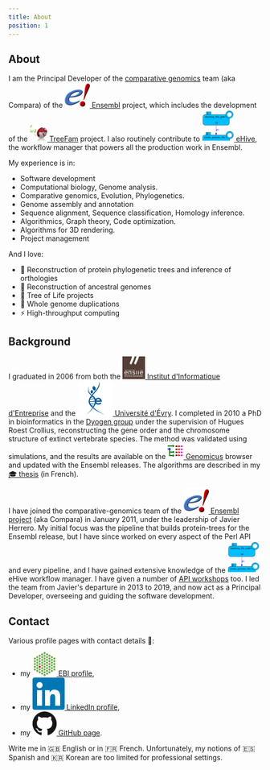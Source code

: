 ```yaml
---
title: About
position: 1
---
```


## About

I am the Principal Developer of the [comparative
genomics](http://www.ensembl.org/info/docs/compara/index.html) team (aka
Compara) of the [![icon](/assets/img/icon/ensembl.png) Ensembl](http://www.ensembl.org) project, which
includes the development of the [![icon](/assets/img/icon/treefam.png) TreeFam](http://treefam.org/) project.
I also routinely contribute to
[![icon](/assets/img/icon/guihive.png) eHive](https://ensembl-hive.readthedocs.io), the workflow manager that
powers all the production work in Ensembl.

My experience is in:

* Software development
* Computational biology, Genome analysis.
* Comparative genomics, Evolution, Phylogenetics.
* Genome assembly and annotation
* Sequence alignment, Sequence classification, Homology inference.
* Algorithmics, Graph theory, Code optimization.
* Algorithms for 3D rendering.
* Project management

And I love:

* &#x1F52D; Reconstruction of protein phylogenetic trees and inference of
  orthologies
* &#x1F52E; Reconstruction of ancestral genomes
* &#x1F333; Tree of Life projects
* &#x1F465; Whole genome duplications
* &#x26A1; High-throughput computing

## Background

I graduated in 2006 from both the [![icon](/assets/img/icon/ensiie.png) Institut d\'Informatique
d\'Entreprise](http://www.ensiie.fr) and the [![icon](/assets/img/icon/evry.png) Université
d\'Évry](http://www.univ-evry.fr/). I completed in 2010 a PhD in
bioinformatics in the [Dyogen
group](http://www.biologie.ens.fr/dyogen/?lang=en) under the supervision
of Hugues Roest Crollius, reconstructing the gene order and the
chromosome structure of extinct vertebrate species. The method was
validated using simulations, and the results are available on the
[![icon](/assets/img/icon/genomicus.png) Genomicus](http://www.dyogen.ens.fr/genomicus/) browser and updated
with the Ensembl releases. The algorithms are described in my
[&#x1F393; thesis](http://hal.archives-ouvertes.fr/docs/00/55/21/38/PDF/these.pdf)
(in French).

I have joined the comparative-genomics team of the [![icon](/assets/img/icon/ensembl.png) Ensembl
project](http://www.ensembl.org) (aka Compara) in January 2011, under
the leadership of Javier Herrero. My initial focus was the pipeline that
builds protein-trees for the Ensembl release, but I have since worked on
every aspect of the Perl API and every pipeline, and I have gained
extensive knowledge of the ![icon](/assets/img/icon/guihive.png) eHive workflow
manager. I have given a number of [API workshops](https://www.ebi.ac.uk/~muffato/workshops/) too. I led the team from
Javier\'s departure in 2013 to 2019, and now act as a Principal Developer,
overseeing and guiding the software development.

## Contact

Various profile pages with contact details &#x1F44B;:

* my [![icon](/assets/img/icon/ebi.png) EBI profile](https://www.ebi.ac.uk/about/people/matthieu-muffato),
* my [![icon](/assets/img/icon/linkedin.png) LinkedIn profile](https://uk.linkedin.com/in/matthieu-muffato),
* my [![icon](/assets/img/icon/github.png) GitHub page](https://github.com/muffato).

Write me in &#x1F1EC;&#x1F1E7; English or in &#x1F1EB;&#x1F1F7; French.
Unfortunately, my notions of &#x1F1EA;&#x1F1F8; Spanish and
&#x1F1F0;&#x1F1F7; Korean are too limited for professional settings.

